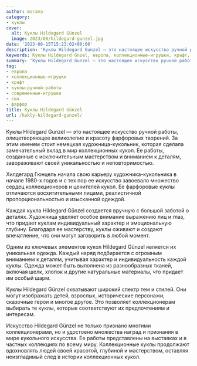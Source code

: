```yaml
---
author: morava
category:
- куклы
cover:
  alt: Куклы Hildegard Günzel
  image: 2023/08/hildegard-gunzel.jpg
date: '2023-08-15T15:23:02+00:00'
description: 'Куклы Hildegard Gunzel — это настоящее искусство ручной работы, олицетворяющее великолепие и красоту фарфоровых творений. За этим именем стоит немецкая...'
keywords: Куклы Hildegard Gnzel, европа, коллекционные-игрушки, крафт, куклы-ручной-работы, современные-игрушки, сша, фарфор, куклы, hildegard, кукол, gnzel, искусство, работы, это, художница, коллекционных, мастерством, вниманием, деталям, своей, придает, характер
summary: 'Куклы Hildegard Gunzel — это настоящее искусство ручной работы, олицетворяющее великолепие и красоту фарфоровых творений. За этим именем стоит немецкая...'
tag:
- европа
- коллекционные-игрушки
- крафт
- куклы-ручной-работы
- современные-игрушки
- сша
- фарфор
title: Куклы Hildegard Günzel
url: /kukly-hildegard-gunzel/
---
```


Куклы Hildegard Gunzel — это настоящее искусство ручной работы, олицетворяющее великолепие и красоту фарфоровых творений. За этим именем стоит немецкая художница-кукольник, которая сделала замечательный вклад в мир коллекционных кукол. Ее работы, созданные с исключительным мастерством и вниманием к деталям, завораживают своей уникальностью и неповторимостью.

Хилдегард Гюнцель начала свою карьеру художника-кукольника в начале 1980-х годов и с тех пор ее искусство завоевало множество сердец коллекционеров и ценителей кукол. Ее фарфоровые куклы отличаются восхитительными лицами, реалистичной пропорциональностью и изысканной одеждой.

Каждая кукла Hildegard Günzel создается вручную с большой заботой о деталях. Художница уделяет особое внимание выражению лиц и глаз, что придает куклам индивидуальный характер и эмоциональную глубину. Благодаря ее мастерству, куклы оживают и создают впечатление, что они могут заговорить в любой момент.

Одним из ключевых элементов кукол Hildegard Günzel является их уникальная одежда. Каждый наряд подбирается с огромным вниманием к деталям, учитывая характер и индивидуальность каждой куклы. Одежда может быть выполнена из разнообразных тканей, включая шелк, хлопок и другие натуральные материалы, что придает им особый шарм.

Куклы Hildegard Günzel охватывают широкий спектр тем и стилей. Они могут изображать детей, взрослых, исторические персонажи, сказочные герои и многое другое. Это позволяет коллекционерам выбирать те куклы, которые соответствуют их предпочтениям и интересам.

Искусство Hildegard Günzel не только признано многими коллекционерами, но и удостоено множества наград и признания в мире кукольного искусства. Ее работы представлены на выставках и в частных коллекциях по всему миру. Коллекционные куклы продолжают вдохновлять людей своей красотой, глубиной и мастерством, оставляя неизгладимый след в истории коллекционных кукол.